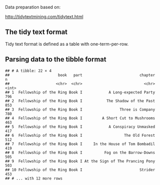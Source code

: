 Data preparation based on:

<http://tidytextmining.com/tidytext.html>

The tidy text format
--------------------

Tidy text format is defined as a table with one-term-per-row.

Parsing data to the tibble format
---------------------------------

    ## # A tibble: 22 × 4
    ##                      book   part                          chapter     n
    ##                     <chr>  <chr>                            <chr> <int>
    ## 1  Fellowship of the Ring Book I            A Long-expected Party   796
    ## 2  Fellowship of the Ring Book I           The Shadow of the Past   853
    ## 3  Fellowship of the Ring Book I                 Three is Company   780
    ## 4  Fellowship of the Ring Book I         A Short Cut to Mushrooms   463
    ## 5  Fellowship of the Ring Book I            A Conspiracy Unmasked   417
    ## 6  Fellowship of the Ring Book I                   The Old Forest   512
    ## 7  Fellowship of the Ring Book I     In the House of Tom Bombadil   419
    ## 8  Fellowship of the Ring Book I          Fog on the Barrow-Downs   505
    ## 9  Fellowship of the Ring Book I At the Sign of The Prancing Pony   503
    ## 10 Fellowship of the Ring Book I                          Strider   453
    ## # ... with 12 more rows
